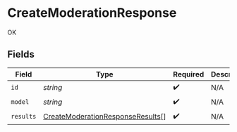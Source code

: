 # CreateModerationResponse

OK


## Fields

| Field                                                                                       | Type                                                                                        | Required                                                                                    | Description                                                                                 |
| ------------------------------------------------------------------------------------------- | ------------------------------------------------------------------------------------------- | ------------------------------------------------------------------------------------------- | ------------------------------------------------------------------------------------------- |
| `id`                                                                                        | *string*                                                                                    | :heavy_check_mark:                                                                          | N/A                                                                                         |
| `model`                                                                                     | *string*                                                                                    | :heavy_check_mark:                                                                          | N/A                                                                                         |
| `results`                                                                                   | [CreateModerationResponseResults](../../models/shared/createmoderationresponseresults.md)[] | :heavy_check_mark:                                                                          | N/A                                                                                         |